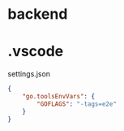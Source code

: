 # backend

# .vscode

settings.json

```json
{
    "go.toolsEnvVars": {
        "GOFLAGS": "-tags=e2e"
    }
}
```
